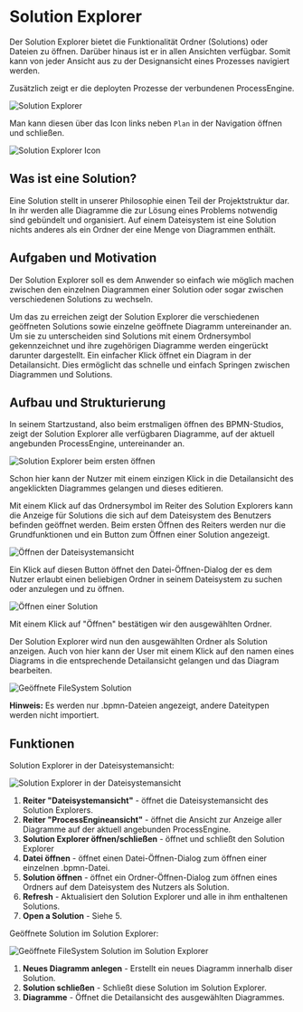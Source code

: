 # Solution Explorer

Der Solution Explorer bietet die Funktionalität Ordner (Solutions) oder Dateien
zu öffnen. Darüber hinaus ist er in allen Ansichten verfügbar. Somit kann von
jeder Ansicht aus zu der Designansicht eines Prozesses navigiert werden.

Zusätzlich zeigt er die deployten Prozesse der verbundenen ProcessEngine.

![Solution Explorer](solution-explorer.png)

Man kann diesen über das Icon links neben `Plan` in der Navigation öffnen
und schließen.

![Solution Explorer Icon](solution-explorer-icon.png)

## Was ist eine Solution?

Eine Solution stellt in unserer Philosophie einen Teil der Projektstruktur dar.
In ihr werden alle Diagramme die zur Lösung eines Problems notwendig sind
gebündelt und organisiert. Auf einem Dateisystem ist eine Solution nichts
anderes als ein Ordner der eine Menge von Diagrammen enthält.

## Aufgaben und Motivation

Der Solution Explorer soll es dem Anwender so einfach wie möglich machen
zwischen den einzelnen Diagrammen einer Solution oder sogar zwischen
verschiedenen Solutions zu wechseln.

Um das zu erreichen zeigt der Solution Explorer die verschiedenen geöffneten
Solutions sowie einzelne geöffnete Diagramm untereinander an. Um sie zu
unterscheiden sind Solutions mit einem Ordnersymbol gekennzeichnet und ihre
zugehörigen Diagramme werden eingerückt darunter dargestellt. Ein einfacher
Klick öffnet ein Diagram in der Detailansicht. Dies ermöglicht das schnelle
und einfach Springen zwischen Diagrammen und Solutions.

## Aufbau und Strukturierung

In seinem Startzustand, also beim erstmaligen öffnen des BPMN-Studios, zeigt der
Solution Explorer alle verfügbaren Diagramme, auf der aktuell angebunden
ProcessEngine, untereinander an.

![Solution Explorer beim ersten öffnen](./first_opening.png)

Schon hier kann der Nutzer mit einem einzigen Klick in die Detailansicht des
angeklickten Diagrammes gelangen und dieses editieren.

Mit einem Klick auf das Ordnersymbol im Reiter des Solution Explorers kann
die Anzeige für Solutions die sich auf dem Dateisystem des Benutzers befinden
geöffnet werden. Beim ersten Öffnen des Reiters werden nur die Grundfunktionen
und ein Button zum Öffnen einer Solution angezeigt.

![Öffnen der Dateisystemansicht](./first_opening_file_system.png)

Ein Klick auf diesen Button öffnet den Datei-Öffnen-Dialog der es dem Nutzer
erlaubt einen beliebigen Ordner in seinem Dateisystem zu suchen oder anzulegen
und zu öffnen.

![Öffnen einer Solution](./open_solution_dialog.png)

Mit einem Klick auf "Öffnen" bestätigen wir den ausgewählten Ordner.

Der Solution Explorer wird nun den ausgewählten Ordner als Solution anzeigen.
Auch von hier kann der User mit einem Klick auf den namen eines Diagrams in die
entsprechende Detailansicht gelangen und das Diagram bearbeiten.

![Geöffnete FileSystem Solution](./opened_file_system_solution.png)

**Hinweis:** Es werden nur .bpmn-Dateien angezeigt, andere Dateitypen werden
nicht importiert.

## Funktionen

Solution Explorer in der Dateisystemansicht:

![Solution Explorer in der Dateisystemansicht](./solution_explorer_file_system.png)

1. **Reiter "Dateisystemansicht"** - öffnet die Dateisystemansicht des Solution
Explorers.
2. **Reiter "ProcessEngineansicht"** - öffnet die Ansicht zur Anzeige aller
Diagramme auf der aktuell angebunden ProcessEngine.
3. **Solution Explorer öffnen/schließen** - öffnet und schließt den Solution
Explorer
4. **Datei öffnen** - öffnet einen Datei-Öffnen-Dialog zum öffnen einer einzelnen
.bpmn-Datei.
5. **Solution öffnen** - öffnet ein Ordner-Öffnen-Dialog zum öffnen eines Ordners
auf dem Dateisystem des Nutzers als Solution.
6. **Refresh** - Aktualisiert den Solution Explorer und alle in ihm enthaltenen
Solutions.
7. **Open a Solution** - Siehe 5.

Geöffnete Solution im Solution Explorer:

![Geöffnete FileSystem Solution im Solution Explorer](./filesystem_solution.png)

1. **Neues Diagramm anlegen** - Erstellt ein neues Diagramm innerhalb diser
Solution.
2. **Solution schließen** - Schließt diese Solution im Solution Explorer.
3. **Diagramme** - Öffnet die Detailansicht des ausgewählten Diagrammes.
